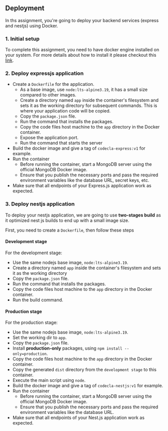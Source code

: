 ## Deployment
In ths assignment, you're going to deploy your backend services (express and nestjs) using Docker.

### 1. Initial setup
To complete this assignment, you need to have docker engine installed on your system. For more details about how to install it please checkout this [link](https://docs.docker.com/engine/install/).

### 2. Deploy expressjs application

- Create a `Dockerfile` for the application.
    - As a base image, use `node:lts-alpine3.19`, it has a small size compared to other images.
    - Create a directory named `app` inside the container's filesystem and sets it as the working directory for subsequent commands. This is where your application code will be copied.
    - Copy the `package.json` file.
    - Run the command that installs the packages.
    - Copy the code files host machine to the `app` directory in the Docker container.
    - Expose the application port.
    - Run the command that starts the server
- Build the docker image and give a tag of `codecla-express:v1` for example.
- Run the container
  - Before running the container, start a MongoDB server using the official MongoDB Docker image.
  - Ensure that you publish the necessary ports and pass the required environment variables like the database URL, secret keys, etc.
- Make sure that all endpoints of your Express.js application work as expected.

### 3. Deploy nestjs application
To deploy your nestjs application, we are going to use **two-stages build** as it optimized nest js builds to end up with a small image size.

First, you need to create a `Dockerfile`, then follow these steps

#### Development stage

For the development stage:
- Use the same nodejs base image,  `node:lts-alpine3.19`.
- Create a directory named `app` inside the container's filesystem and sets it as the working directory
- Copy the `package.json` file.
- Run the command that installs the packages.
- Copy the code files host machine to the `app` directory in the Docker container.
- Run the build command.

#### Production stage
For the production stage:
- Use the same nodejs base image,  `node:lts-alpine3.19`.
- Set the working dir to `app`.
- Copy the `package.json` file.
- Install **production-only** packages, using `npm install --only=production`.
- Copy the code files host machine to the `app` directory in the Docker container.
- Copy the generated `dist` directory from the `development stage` to this container.
- Execute the main script using `node`.
- Build the docker image and give a tag of `codecla-nestjs:v1` for example.
- Run the container
    - Before running the container, start a MongoDB server using the official MongoDB Docker image.
    - Ensure that you publish the necessary ports and pass the required environment variables like the database URL.
- Make sure that all endpoints of your Nest.js application work as expected.

